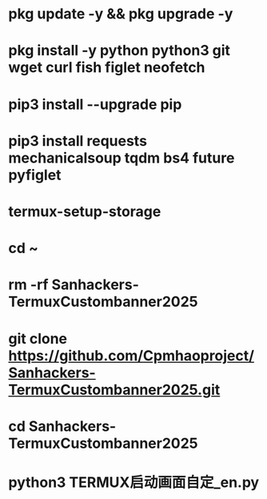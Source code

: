 # pkg update -y && pkg upgrade -y
# pkg install -y python python3 git wget curl fish figlet neofetch
# pip3 install --upgrade pip
# pip3 install requests mechanicalsoup tqdm bs4 future pyfiglet
# termux-setup-storage
# cd ~
# rm -rf Sanhackers-TermuxCustombanner2025
# git clone https://github.com/Cpmhaoproject/Sanhackers-TermuxCustombanner2025.git
# cd Sanhackers-TermuxCustombanner2025
# python3 TERMUX启动画面自定_en.py
